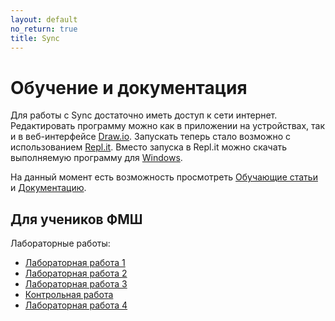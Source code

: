 ```yaml
---
layout: default
no_return: true
title: Sync
---
```

# Обучение и документация

Для работы с Sync достаточно иметь доступ к сети интернет. 
Редактировать программу можно как в приложении на устройствах, так и в веб-интерфейсе [Draw.io][drawio]. 
Запускать теперь стало возможно с использованием [Repl.it][replit]. Вместо запуска в Repl.it можно скачать
выполняемую программу для <a class="btn-download btn-inline" href="{{site.baseurl}}/resources/build/Sync Execution.zip">Windows</a>.

На данный момент есть возможность просмотреть [Обучающие статьи][tutorials] и [Документацию][docs].

## Для учеников ФМШ

Лабораторные работы:

- [Лабораторная работа 1]({{site.baseurl}}/ifmsh/lab-1)
- [Лабораторная работа 2]({{site.baseurl}}/ifmsh/lab-2)
- [Лабораторная работа 3]({{site.baseurl}}/ifmsh/lab-3)
- [Контрольная работа]({{site.baseurl}}/ifmsh/test)
- [Лабораторная работа 4]({{site.baseurl}}/ifmsh/lab-4)

[index]: {{site.baseurl}}/index
[tutorials]: {{site.baseurl}}/tutorials#content
[docs]: {{site.baseurl}}/docs#content
[drawio]: https://app.diagrams.net/?splash=0&libs=0&clibs=Uhttps://raw.githubusercontent.com/octo-gone/sync-execution/master/resources/base.drawio;Uhttps://raw.githubusercontent.com/octo-gone/sync-execution/master/resources/structure.drawio
[replit]: https://repl.it/github/octo-gone/sync-execution